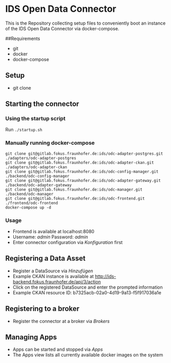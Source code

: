 # IDS Open Data Connector

This is the Repository collecting setup files to conveniently boot an instance of the IDS Open Data Connector via docker-compose.

##Requirements
* git
* docker
* docker-compose

## Setup
* git clone

## Starting the connector

### Using the startup script
Run ```./startup.sh```

### Manually running docker-compose
```
git clone git@gitlab.fokus.fraunhofer.de:ids/odc-adapter-postgres.git ./adapters/odc-adapter-postgres
git clone git@gitlab.fokus.fraunhofer.de:ids/odc-adapter-ckan.git ./adapters/odc-adapter-ckan
git clone git@gitlab.fokus.fraunhofer.de:ids/odc-config-manager.git ./backend/odc-config-manager
git clone git@gitlab.fokus.fraunhofer.de:ids/odc-adapter-gateway.git ./backend/odc-adapter-gateway
git clone git@gitlab.fokus.fraunhofer.de:ids/odc-manager.git ./backend/odc-manager
git clone git@gitlab.fokus.fraunhofer.de:ids/odc-frontend.git ./frontend/odc-frontend
docker-compose up -d
```

### Usage
* Frontend is available at localhost:8080
* Username: *admin* Password: *admin*
* Enter connector configuration via *Konfiguration* first

## Registering a Data Asset
* Register a DataSource via *Hinzufügen*
* Example CKAN instance is available at http://ids-backend.fokus.fraunhofer.de/api/3/action
* Click on the registered DataSource and enter the prompted information
* Example CKAN resource ID: b7325acb-02a0-4d19-9a13-f5f917036a1e

## Registering to a broker
* Register the connector at a broker via *Brokers*

## Managing Apps
* Apps can be started and stopped via *Apps*
* The Apps view lists all currently available docker images on the system

